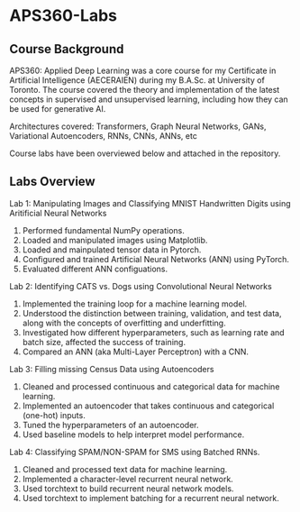 # APS360-Labs
## Course Background
APS360: Applied Deep Learning was a core course for my Certificate in Artificial Intelligence (AECERAIEN) during my B.A.Sc. at University of Toronto. The course covered the theory and implementation of the latest concepts in supervised and unsupervised learning, including how they can be used for generative AI.

Architectures covered: Transformers, Graph Neural Networks, GANs, Variational Autoencoders, RNNs, CNNs, ANNs, etc

Course labs have been overviewed below and attached in the repository.

## Labs Overview
Lab 1: Manipulating Images and Classifying MNIST Handwritten Digits using Aritificial Neural Networks

1. Performed fundamental NumPy operations.
2. Loaded and manipulated images using Matplotlib.
3. Loaded and mainpulated tensor data in Pytorch.
4. Configured and trained Artificial Neural Networks (ANN) using PyTorch.
5. Evaluated different ANN configuations.


Lab 2: Identifying CATS vs. Dogs using Convolutional Neural Networks

1. Implemented the training loop for a machine learning model.
2. Understood the distinction between training, validation, and test data, along with the concepts of overfitting and underfitting.
3. Investigated how different hyperparameters, such as learning rate and batch size, affected the success of training.
4. Compared an ANN (aka Multi-Layer Perceptron) with a CNN.


Lab 3: Filling missing Census Data using Autoencoders

1. Cleaned and processed continuous and categorical data for machine learning.
2. Implemented an autoencoder that takes continuous and categorical (one-hot) inputs.
3. Tuned the hyperparameters of an autoencoder.
4. Used baseline models to help interpret model performance.


Lab 4: Classifying SPAM/NON-SPAM for SMS using Batched RNNs.

1. Cleaned and processed text data for machine learning.
2. Implemented a character-level recurrent neural network.
3. Used torchtext to build recurrent neural network models.
4. Used torchtext to implement batching for a recurrent neural network.
